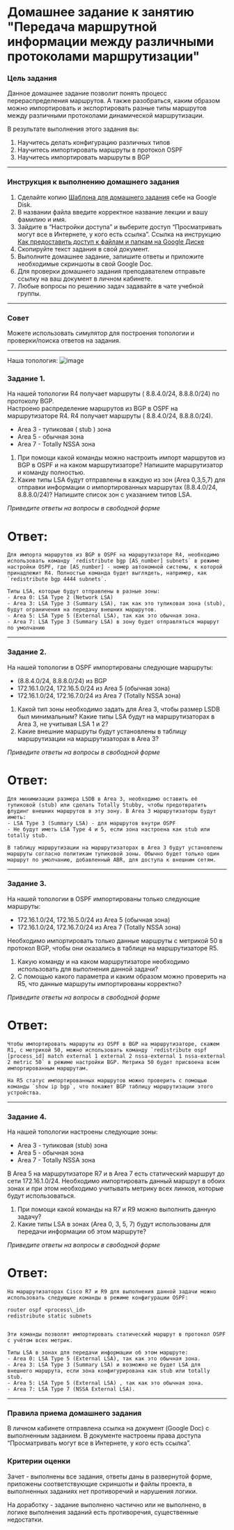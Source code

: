 # Домашнее задание к занятию "Передача маршрутной информации между различными протоколами маршрутизации"

### Цель задания

Данное домашнее задание позволит понять процесс перераспределения маршрутов. А также разобраться, каким образом можно импортировать и экспортировать разные типы маршрутов между различными протоколами динамической маршрутизации.

В результате выполнения этого задания вы:
1) Научитесь делать конфигурацию различных типов
2) Научитесь импортировать маршруты в протокол OSPF
3) Научитесь импортировать маршруты в BGP

------

### Инструкция к выполнению домашнего задания

1. Сделайте копию [Шаблона для домашнего задания](https://docs.google.com/document/d/1youKpKm_JrC0UzDyUslIZW2E2bIv5OVlm_TQDvH5Pvs/edit) себе на Google Disk.
2. В названии файла введите корректное название лекции и вашу фамилию и имя.
3. Зайдите в “Настройки доступа” и выберите доступ “Просматривать могут все в Интернете, у кого есть ссылка”.  Ссылка на инструкцию [Как предоставить доступ к файлам и папкам на Google Диске](https://support.google.com/docs/answer/2494822?hl=ru&co=GENIE.Platform%3DDesktop)
4. Скопируйте текст задания в свой документ.
5. Выполните домашнее задание, запишите ответы и приложите необходимые скриншоты в свой Google Doc.
6. Для проверки домашнего задания преподавателем отправьте ссылку на ваш документ в личном кабинете.
7. Любые вопросы по решению задач задавайте в чате учебной группы.

---

### Совет
Можете использовать симулятор для построения топологии и проверки/поиска ответов на задания. 

------

Наша топология:
![image](https://user-images.githubusercontent.com/51816695/154713259-4202c075-9223-441f-bdba-f81895cd6690.png)

### Задание 1. 

На нашей топологии  R4 получает маршруты ( 8.8.4.0/24, 8.8.8.0/24) по протоколу BGP.  
Настроено распределение маршрутов из BGP в OSPF на маршрутизаторе R4. R4 получает маршруты ( 8.8.4.0/24, 8.8.8.0/24).  
- Area 3 - тупиковая ( stub ) зона
- Area 5 - обычная зона
- Area 7 - Totally NSSA зона

1) При помощи какой команды можно настроить импорт маршрутов из BGP в OSPF и на каком маршрутизаторе? Напишите маршрутизатор и команду полностью.
2) Какие типы LSA будут отправлены в каждую из зон (Area 0,3,5,7) для отправки информации о импортированных маршрутах (8.8.4.0/24, 8.8.8.0/24)? Напишите список зон с указанием типов LSA.

*Приведите ответы на вопросы в свободной форме*
# Ответ:
```
Для импорта маршрутов из BGP в OSPF на маршрутизаторе R4, необходимо использовать команду `redistribute bgp [AS_number] subnets` в режиме настройки OSPF, где [AS_number] - номер автономной системы, к которой принадлежит R4. Полностью команда будет выглядеть, например, как `redistribute bgp 4444 subnets`.

Типы LSA, которые будут отправлены в разные зоны:
- Area 0: LSA Type 2 (Network LSA)
- Area 3: LSA Type 3 (Summary LSA), так как это тупиковая зона (stub), будут ограничения на передачу внешних маршрутов.
- Area 5: LSA Type 5 (External LSA), так как это обычная зона.
- Area 7: LSA Type 3 (Summary LSA) в зону будет отправляться маршрут по умолчанию 
```

------

### Задание 2.

На нашей топологии в OSPF импортированы следующие маршруты:
- (8.8.4.0/24, 8.8.8.0/24) из BGP
- 172.16.1.0/24, 172.16.5.0/24 из Area 5 (обычная зона)
- 172.16.1.0/24, 172.16.7.0/24 из Area 7 (Totally NSSA зона)

1) Какой тип зоны необходимо задать для Area 3, чтобы размер LSDB был минимальным? Какие типы LSA будут на маршрутизаторах в Area 3, не учитывая LSA 1 и 2? 
2) Какие внешние маршруты будут установлены в таблицу маршрутизации на маршрутизаторах в Area 3?

*Приведите ответы на вопросы в свободной форме*
# Ответ:
```
Для минимизации размера LSDB в Area 3, необходимо оставить её тупиковой (stub) или сделать Totally Stubby, чтобы предотвратить флудинг внешних маршрутов в эту зону. В Area 3 маршрутизаторы будут иметь:
- LSA Type 3 (Summary LSA) - для маршрутов внутри OSPF
- Не будут иметь LSA Type 4 и 5, если зона настроена как stub или totally stub.

В таблицу маршрутизации на маршрутизаторах в Area 3 будут установлены маршруты согласно политикам тупиковой зоны. Обычно будет только один маршрут по умолчанию, добавленный ABR, для доступа к внешним сетям.
```

------

### Задание 3.

На нашей топологии в OSPF импортированы только следующие маршруты:
- 172.16.1.0/24, 172.16.5.0/24 из Area 5 (обычная зона)
- 172.16.1.0/24, 172.16.7.0/24 из Area 7 (Totally NSSA зона)

Необходимо импортировать только данные маршруты  с метрикой 50 в протокол BGP, чтобы они оказались в таблице на маршрутизаторе R5.

1) Какую команду и на каком маршрутизаторе необходимо использовать для выполнения данной задачи? 
2) С помощью какого параметра и каким образом можно проверить на R5, что данные маршруты импортированы корректно?

*Приведите ответы на вопросы в свободной форме*
# Ответ:
```
Чтобы импортировать маршруты из OSPF в BGP на маршрутизаторе, скажем R1, с метрикой 50, можно использовать команду `redistribute ospf [process_id] match external 1 external 2 nssa-external 1 nssa-external 2 metric 50` в режиме настройки BGP. Метрика 50 будет присвоена всем импортированным маршрутам.

На R5 статус импортированных маршрутов можно проверить с помощью команды `show ip bgp`, что покажет BGP таблицу маршрутизации этого устройства.
```
------

### Задание 4.

На нашей топологии настроены следующие зоны:
- Area 3 - тупиковая (stub) зона
- Area 5 - обычная зона
- Area 7 - Totally NSSA зона

В Area 5 на маршрутизаторе R7 и в Area 7 есть статический маршрут до сети 172.16.1.0/24. Необходимо импортировать данный маршрут в обоих зонах и при этом необходимо учитывать метрику всех линков, которые будут использоваться. 

1) При помощи какой команды на R7 и R9 можно выполнить данную задачу? 
2) Какие типы LSA в зонах (Area 0, 3, 5, 7) будут использованы для передачи информации об этом маршруте? 

*Приведите ответы на вопросы в свободной форме*
# Ответ:
```
На маршрутизаторах Cisco R7 и R9 для выполнения данной задачи можно использовать следующие команды в режиме конфигурации OSPF:

router ospf <process\_id>
redistribute static subnets


Эти команды позволят импортировать статический маршрут в протокол OSPF с учётом всех метрик.

Типы LSA в зонах для передачи информации об этом маршруте:
- Area 0: LSA Type 5 (External LSA), так как это обычная зона.
- Area 3: LSA Type 3 (Summary LSA) и возможно не будет LSA для внешнего маршрута, если зона конфигурирована как stub или totally stub.
- Area 5: LSA Type 5 (External LSA) , так как это обычная зона.
- Area 7: LSA Type 7 (NSSA External LSA).
```

------

### Правила приема домашнего задания

В личном кабинете отправлена ссылка на документ (Google Doc) с выполненным заданием. В документе настроены права доступа “Просматривать могут все в Интернете, у кого есть ссылка”.

### Критерии оценки

Зачет - выполнены все задания, ответы даны в развернутой форме, приложены соответствующие скриншоты и файлы проекта, в выполненных заданиях нет противоречий и нарушения логики.

На доработку - задание выполнено частично или не выполнено, в логике выполнения заданий есть противоречия, существенные недостатки.

